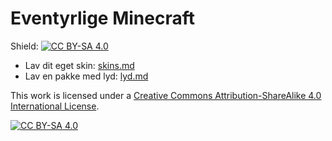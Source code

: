# Eventyrlige Minecraft
Shield: [![CC BY-SA 4.0][cc-by-sa-shield]][cc-by-sa]

* Lav dit eget skin: [skins.md](skins.md)
* Lav en pakke med lyd: [lyd.md](lyd.md)

This work is licensed under a
[Creative Commons Attribution-ShareAlike 4.0 International License][cc-by-sa].

[![CC BY-SA 4.0][cc-by-sa-image]][cc-by-sa]

[cc-by-sa]: http://creativecommons.org/licenses/by-sa/4.0/
[cc-by-sa-image]: https://licensebuttons.net/l/by-sa/4.0/88x31.png
[cc-by-sa-shield]: https://img.shields.io/badge/License-CC%20BY--SA%204.0-lightgrey.svg
